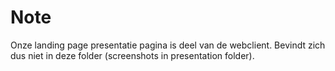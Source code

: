 # Note

Onze landing page presentatie pagina is deel van de webclient.
Bevindt zich dus niet in deze folder (screenshots in presentation folder).
